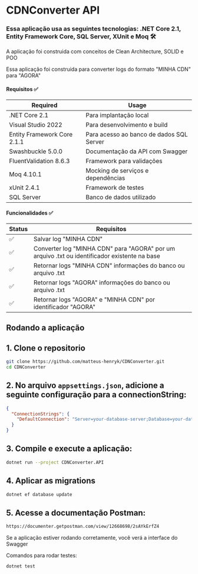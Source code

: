 # CDNConverter API 

### Essa aplicação usa as seguintes tecnologias: .NET Core 2.1, Entity Framework Core, SQL Server, XUnit e Moq  🛠

A aplicação foi construida com conceitos de Clean Architecture, SOLID e POO

Essa aplicação foi construida para converter logs do formato "MINHA CDN" para "AGORA"


#### Requisitos ✅

| Required  | Usage |
| ------------- | -------------- |
| .NET Core 2.1     | Para implantação local |
| Visual Studio 2022     | Para desenvolvimento e build |
| Entity Framework Core 2.1.1   | Para acesso ao banco de dados SQL Server |
| Swashbuckle 5.0.0   | Documentação da API com Swagger |
| FluentValidation 8.6.3   | Framework para validações |
| Moq 4.10.1    | Mocking de serviços e dependências |
| xUnit 2.4.1    | Framework de testes |
| SQL Server    | Banco de dados utilizado |

#### Funcionalidades  ✅

| Status | Requisitos |
| ------------- | -------------- |
| ✅     | Salvar log "MINHA CDN" |
| ✅    | Converter log "MINHA CDN" para "AGORA" por um arquivo .txt ou identificador existente na base |
| ✅    | Retornar logs "MINHA CDN" informações do banco ou arquivo .txt |
| ✅ | Retornar logs "AGORA" informações do banco ou arquivo .txt |
| ✅ | Retornar logs "AGORA" e "MINHA CDN" por identificador "AGORA" |


## Rodando a aplicação 

## 1. Clone o repositorio
```bash
git clone https://github.com/matteus-henryk/CDNConverter.git
cd CDNConverter
```

## 2. No arquivo `appsettings.json`, adicione a seguinte configuração para a connectionString:

```json
{
  "ConnectionStrings": {
    "DefaultConnection": "Server=your-database-server;Database=your-database-name;User Id=your-username;Password=your-password;"
  }
}
```

## 3. Compile e execute a aplicação:
```bash
dotnet run --project CDNConverter.API
```

## 4. Aplicar as migrations
```bash
dotnet ef database update 
```

## 5. Acesse a documentação Postman:
```bash
https://documenter.getpostman.com/view/12668698/2sAYkErfZ4
```
Se a aplicação estiver rodando corretamente, você verá a interface do Swagger

Comandos para rodar testes:
```bash
dotnet test
```
